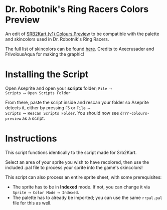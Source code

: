 # <b>Dr. Robotnik's Ring Racers Colors Preview</b>

An edit of [SRB2Kart (v1) Colours Preview](https://github.com/Koolwad/srb2kart-colours-preview) to be compatible with the palette and skincolors used in Dr. Robotnik's Ring Racers.

The full list of skincolors can be found [here](https://imgur.com/XxutE72). Credits to Axecrusader and FrivolousAqua for making the graphic!

# Installing the Script

Open Aseprite and open your <b>scripts</b> folder; <code>File ⟶ Scripts ⟶ Open Scripts Folder</code> 

From there, paste the script inside and rescan your folder so Aseprite detects it, either by pressing <code>F5</code> or <code>File ⟶ Scripts ⟶ Rescan Scripts Folder</code>. You should now see <code>drrr-colours-preview</code> as a script.

# Instructions

This script functions identically to the script made for Srb2Kart.

Select an area of your sprite you wish to have recolored, then use the included .pal file to process your sprite into the game's skincolors!

This script can also process an entire sprite sheet, with some prerequisites:

* The sprite has to be in <b>Indexed</b> mode. If not, you can change it via <code>Sprite ⟶ Color Mode ⟶ Indexed</code>.
* The palette has to already be imported; you can use the same <code>rrpal.pal</code> file for this as well.
